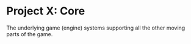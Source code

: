 # Project X: Core

The underlying game (engine) systems supporting all the other moving parts of the game.
